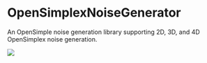 # OpenSimplexNoiseGenerator
An OpenSimple noise generation library supporting 2D, 3D, and 4D OpenSimplex noise generation.

[![](https://jitpack.io/v/nkasenides/OpenSimplexNoiseGenerator.svg)](https://jitpack.io/#nkasenides/OpenSimplexNoiseGenerator)
